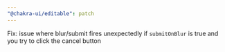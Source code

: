 ```yaml
---
"@chakra-ui/editable": patch
---
```


Fix: issue where blur/submit fires unexpectedly if `submitOnBlur` is true and
you try to click the cancel button
